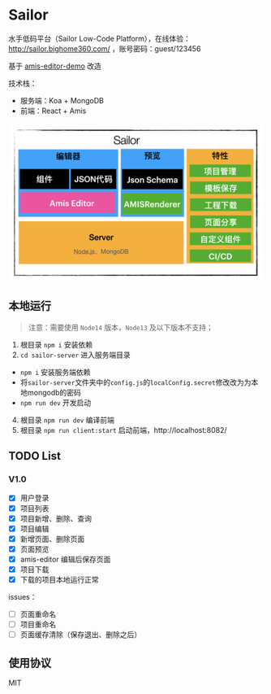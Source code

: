 # Sailor

水手低码平台（Sailor Low-Code Platform），在线体验：http://sailor.bighome360.com/ ，账号密码：guest/123456

基于 [amis-editor-demo](http://aisuda.github.io/amis-editor-demo) 改造

技术栈：

-   服务端：Koa + MongoDB
-   前端：React + Amis

![](./architecture.png)

## 本地运行
> 注意：需要使用 `Node14` 版本，`Node13` 及以下版本不支持；

1. 根目录 `npm i` 安装依赖
2. `cd sailor-server` 进入服务端目录

-   `npm i` 安装服务端依赖
-   将`sailor-server`文件夹中的`config.js`的`localConfig.secret`修改改为为本地mongodb的密码
-   `npm run dev` 开发启动

4. 根目录 `npm run dev` 编译前端
5. 根目录 `npm run client:start` 启动前端，http://localhost:8082/

## TODO List

### V1.0

-   [x] 用户登录
-   [x] 项目列表
-   [x] 项目新增、删除、查询
-   [x] 项目编辑
-   [x] 新增页面、删除页面
-   [x] 页面预览
-   [x] amis-editor 编辑后保存页面
-   [x] 项目下载
-   [x] 下载的项目本地运行正常

issues：

-   [ ] 页面重命名
-   [ ] 项目重命名
-   [ ] 页面缓存清除（保存退出、删除之后）

## 使用协议

MIT
